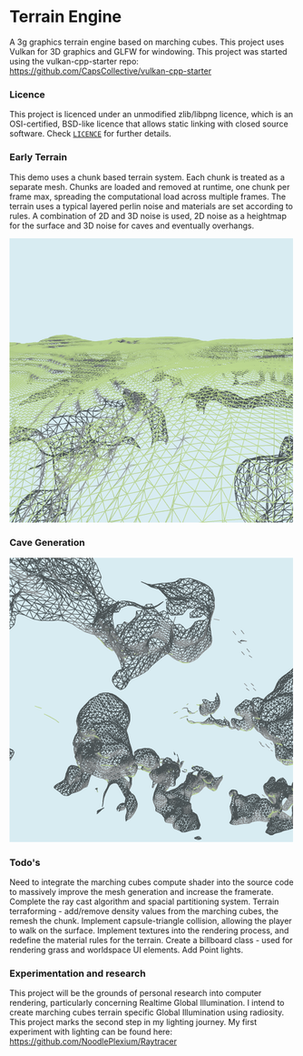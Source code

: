 # Terrain Engine

A 3g graphics terrain engine based on marching cubes. This project uses Vulkan for 3D graphics and GLFW for windowing.
This project was started using the vulkan-cpp-starter repo: https://github.com/CapsCollective/vulkan-cpp-starter

### Licence

This project is licenced under an unmodified zlib/libpng licence, which is an OSI-certified, BSD-like licence that allows static linking with closed source software. Check [`LICENCE`](LICENSE) for further details.

### Early Terrain 
This demo uses a chunk based terrain system. Each chunk is treated as a separate mesh. 
Chunks are loaded and removed at runtime, one chunk per frame max, spreading the computational load across multiple frames.
The terrain uses a typical layered perlin noise and materials are set according to rules.
A combination of 2D and 3D noise is used, 2D noise as a heightmap for the surface and 3D noise for caves and eventually overhangs.

![alt text](https://github.com/NoodlePlexium/Minecraft/blob/main/Screenshot1.png)

### Cave Generation 
![alt text](https://github.com/NoodlePlexium/Minecraft/blob/main/Screenshot2.png)


### Todo's
Need to integrate the marching cubes compute shader into the source code to massively improve the mesh generation and increase the framerate.
Complete the ray cast algorithm and spacial partitioning system.
Terrain terraforming - add/remove density values from the marching cubes, the remesh the chunk.
Implement capsule-triangle collision, allowing the player to walk on the surface.
Implement textures into the rendering process, and redefine the material rules for the terrain.
Create a billboard class - used for rendering grass and worldspace UI elements.
Add Point lights.

### Experimentation and research
This project will be the grounds of personal research into computer rendering, particularly concerning Realtime Global Illumination. 
I intend to create marching cubes terrain specific Global Illumination using radiosity. 
This project marks the second step in my lighting journey. My first experiment with lighting can be found here: https://github.com/NoodlePlexium/Raytracer 
